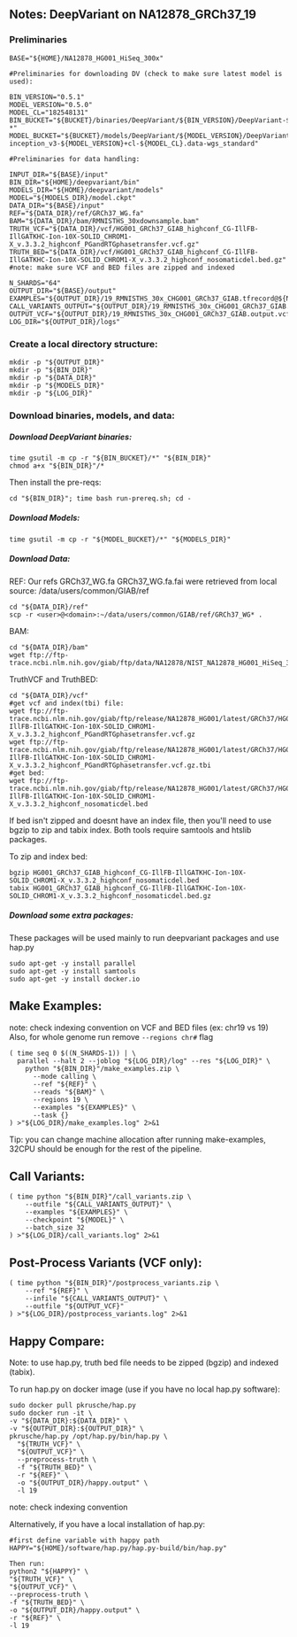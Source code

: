 ## Notes: DeepVariant on NA12878_GRCh37_19

### Preliminaries
```
BASE="${HOME}/NA12878_HG001_HiSeq_300x"

#Preliminaries for downloading DV (check to make sure latest model is used):

BIN_VERSION="0.5.1"
MODEL_VERSION="0.5.0"
MODEL_CL="182548131"
BIN_BUCKET="${BUCKET}/binaries/DeepVariant/${BIN_VERSION}/DeepVariant-${BIN_VERSION}+cl-*"
MODEL_BUCKET="${BUCKET}/models/DeepVariant/${MODEL_VERSION}/DeepVariant-inception_v3-${MODEL_VERSION}+cl-${MODEL_CL}.data-wgs_standard"

#Preliminaries for data handling:

INPUT_DIR="${BASE}/input"
BIN_DIR="${HOME}/deepvariant/bin"
MODELS_DIR="${HOME}/deepvariant/models"
MODEL="${MODELS_DIR}/model.ckpt"
DATA_DIR="${BASE}/input"
REF="${DATA_DIR}/ref/GRCh37_WG.fa"
BAM="${DATA_DIR}/bam/RMNISTHS_30xdownsample.bam"
TRUTH_VCF="${DATA_DIR}/vcf/HG001_GRCh37_GIAB_highconf_CG-IllFB-IllGATKHC-Ion-10X-SOLID_CHROM1-X_v.3.3.2_highconf_PGandRTGphasetransfer.vcf.gz"
TRUTH_BED="${DATA_DIR}/vcf/HG001_GRCh37_GIAB_highconf_CG-IllFB-IllGATKHC-Ion-10X-SOLID_CHROM1-X_v.3.3.2_highconf_nosomaticdel.bed.gz"
#note: make sure VCF and BED files are zipped and indexed

N_SHARDS="64"
OUTPUT_DIR="${BASE}/output"
EXAMPLES="${OUTPUT_DIR}/19_RMNISTHS_30x_CHG001_GRCh37_GIAB.tfrecord@${N_SHARDS}.gz"
CALL_VARIANTS_OUTPUT="${OUTPUT_DIR}/19_RMNISTHS_30x_CHG001_GRCh37_GIAB.cvo.tfrecord.gz"
OUTPUT_VCF="${OUTPUT_DIR}/19_RMNISTHS_30x_CHG001_GRCh37_GIAB.output.vcf.gz"
LOG_DIR="${OUTPUT_DIR}/logs"
```
### Create a local directory structure:
```
mkdir -p "${OUTPUT_DIR}"
mkdir -p "${BIN_DIR}"
mkdir -p "${DATA_DIR}"
mkdir -p "${MODELS_DIR}"
mkdir -p "${LOG_DIR}"
```
### Download binaries, models, and data:

##### Download DeepVariant binaries:

```
time gsutil -m cp -r "${BIN_BUCKET}/*" "${BIN_DIR}"
chmod a+x "${BIN_DIR}"/*
```
Then install the pre-reqs:
```
cd "${BIN_DIR}"; time bash run-prereq.sh; cd -
```
##### Download Models: 
```
time gsutil -m cp -r "${MODEL_BUCKET}/*" "${MODELS_DIR}"
```

##### Download Data:

REF:
Our refs GRCh37_WG.fa  GRCh37_WG.fa.fai were retrieved from local source: /data/users/common/GIAB/ref

```
cd "${DATA_DIR}/ref"
scp -r <user>@<domain>:~/data/users/common/GIAB/ref/GRCh37_WG* .
```
BAM:
```
cd "${DATA_DIR}/bam"
wget ftp://ftp-trace.ncbi.nlm.nih.gov/giab/ftp/data/NA12878/NIST_NA12878_HG001_HiSeq_300x
```

TruthVCF and TruthBED:
```
cd "${DATA_DIR}/vcf"
#get vcf and index(tbi) file:
wget ftp://ftp-trace.ncbi.nlm.nih.gov/giab/ftp/release/NA12878_HG001/latest/GRCh37/HG001_GRCh37_GIAB_highconf_CG-IllFB-IllGATKHC-Ion-10X-SOLID_CHROM1-X_v.3.3.2_highconf_PGandRTGphasetransfer.vcf.gz
wget ftp://ftp-trace.ncbi.nlm.nih.gov/giab/ftp/release/NA12878_HG001/latest/GRCh37/HG001_GRCh37_GIAB_highconf_CG-IllFB-IllGATKHC-Ion-10X-SOLID_CHROM1-X_v.3.3.2_highconf_PGandRTGphasetransfer.vcf.gz.tbi
#get bed:
wget ftp://ftp-trace.ncbi.nlm.nih.gov/giab/ftp/release/NA12878_HG001/latest/GRCh37/HG001_GRCh37_GIAB_highconf_CG-IllFB-IllGATKHC-Ion-10X-SOLID_CHROM1-X_v.3.3.2_highconf_nosomaticdel.bed
```
If bed isn't zipped and doesnt have an index file, then you'll need to use bgzip to zip and tabix index. Both tools require samtools and htslib packages.

To zip and index bed:
```
bgzip HG001_GRCh37_GIAB_highconf_CG-IllFB-IllGATKHC-Ion-10X-SOLID_CHROM1-X_v.3.3.2_highconf_nosomaticdel.bed
tabix HG001_GRCh37_GIAB_highconf_CG-IllFB-IllGATKHC-Ion-10X-SOLID_CHROM1-X_v.3.3.2_highconf_nosomaticdel.bed.gz
```

##### Download some extra packages:
These packages will be used mainly to run deepvariant packages and use hap.py 

```
sudo apt-get -y install parallel
sudo apt-get -y install samtools
sudo apt-get -y install docker.io
```

## Make Examples:

note: check indexing convention on VCF and BED files (ex: chr19 vs 19)
Also, for whole genome run remove `--regions chr#` flag
```
( time seq 0 $((N_SHARDS-1)) | \
  parallel --halt 2 --joblog "${LOG_DIR}/log" --res "${LOG_DIR}" \
    python "${BIN_DIR}"/make_examples.zip \
      --mode calling \
      --ref "${REF}" \
      --reads "${BAM}" \
      --regions 19 \
      --examples "${EXAMPLES}" \
      --task {}
) >"${LOG_DIR}/make_examples.log" 2>&1
```

Tip: you can change machine allocation after running make-examples, 32CPU should be enough for the rest of the pipeline.


## Call Variants:
```
( time python "${BIN_DIR}"/call_variants.zip \
    --outfile "${CALL_VARIANTS_OUTPUT}" \
    --examples "${EXAMPLES}" \
    --checkpoint "${MODEL}" \
    --batch_size 32
) >"${LOG_DIR}/call_variants.log" 2>&1
```


## Post-Process Variants (VCF only):
```
( time python "${BIN_DIR}"/postprocess_variants.zip \
    --ref "${REF}" \
    --infile "${CALL_VARIANTS_OUTPUT}" \
    --outfile "${OUTPUT_VCF}"
) >"${LOG_DIR}/postprocess_variants.log" 2>&1
```



## Happy Compare:
Note: to use hap.py, truth bed file needs to be zipped (bgzip) and indexed (tabix).

To run hap.py on docker image (use if you have no local hap.py software):
```
sudo docker pull pkrusche/hap.py
sudo docker run -it \
-v "${DATA_DIR}:${DATA_DIR}" \
-v "${OUTPUT_DIR}:${OUTPUT_DIR}" \
pkrusche/hap.py /opt/hap.py/bin/hap.py \
  "${TRUTH_VCF}" \
  "${OUTPUT_VCF}" \
  --preprocess-truth \
  -f "${TRUTH_BED}" \
  -r "${REF}" \
  -o "${OUTPUT_DIR}/happy.output" \
  -l 19
```  
note: check indexing convention


Alternatively, if you have a local installation of hap.py:
```
#first define variable with happy path 
HAPPY="${HOME}/software/hap.py/hap.py-build/bin/hap.py" 

Then run:
python2 "${HAPPY}" \
"${TRUTH_VCF}" \
"${OUTPUT_VCF}" \
--preprocess-truth \
-f "${TRUTH_BED}" \
-o "${OUTPUT_DIR}/happy.output" \
-r "${REF}" \
-l 19
```

